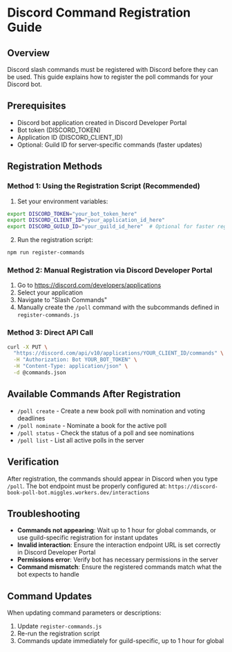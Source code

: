 # Discord Command Registration Guide

## Overview
Discord slash commands must be registered with Discord before they can be used. This guide explains how to register the poll commands for your Discord bot.

## Prerequisites
- Discord bot application created in Discord Developer Portal
- Bot token (DISCORD_TOKEN)
- Application ID (DISCORD_CLIENT_ID)
- Optional: Guild ID for server-specific commands (faster updates)

## Registration Methods

### Method 1: Using the Registration Script (Recommended)

1. Set your environment variables:
```bash
export DISCORD_TOKEN="your_bot_token_here"
export DISCORD_CLIENT_ID="your_application_id_here"
export DISCORD_GUILD_ID="your_guild_id_here"  # Optional for faster registration
```

2. Run the registration script:
```bash
npm run register-commands
```

### Method 2: Manual Registration via Discord Developer Portal

1. Go to https://discord.com/developers/applications
2. Select your application
3. Navigate to "Slash Commands" 
4. Manually create the `/poll` command with the subcommands defined in `register-commands.js`

### Method 3: Direct API Call

```bash
curl -X PUT \
  "https://discord.com/api/v10/applications/YOUR_CLIENT_ID/commands" \
  -H "Authorization: Bot YOUR_BOT_TOKEN" \
  -H "Content-Type: application/json" \
  -d @commands.json
```

## Available Commands After Registration

- `/poll create` - Create a new book poll with nomination and voting deadlines
- `/poll nominate` - Nominate a book for the active poll
- `/poll status` - Check the status of a poll and see nominations
- `/poll list` - List all active polls in the server

## Verification

After registration, the commands should appear in Discord when you type `/poll`. The bot endpoint must be properly configured at:
`https://discord-book-poll-bot.miggles.workers.dev/interactions`

## Troubleshooting

- **Commands not appearing**: Wait up to 1 hour for global commands, or use guild-specific registration for instant updates
- **Invalid interaction**: Ensure the interaction endpoint URL is set correctly in Discord Developer Portal
- **Permissions error**: Verify bot has necessary permissions in the server
- **Command mismatch**: Ensure the registered commands match what the bot expects to handle

## Command Updates

When updating command parameters or descriptions:
1. Update `register-commands.js`
2. Re-run the registration script
3. Commands update immediately for guild-specific, up to 1 hour for global